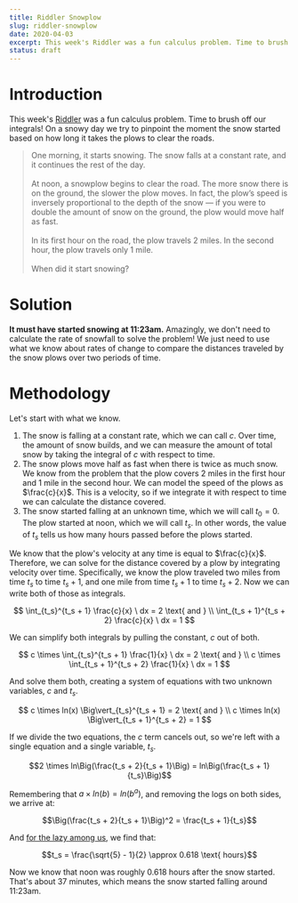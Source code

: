 ```yaml
---
title: Riddler Snowplow
slug: riddler-snowplow
date: 2020-04-03
excerpt: This week's Riddler was a fun calculus problem. Time to brush off our integrals! On a snowy day we try to pinpoint the moment the snow started based on how long it takes the plows to clear the roads.
status: draft
---
```


# Introduction

This week's <a href="https://fivethirtyeight.com/features/can-you-tell-when-the-snow-started/">Riddler</a> was a fun calculus problem. Time to brush off our integrals! On a snowy day we try to pinpoint the moment the snow started based on how long it takes the plows to clear the roads.

<blockquote>
One morning, it starts snowing. The snow falls at a constant rate, and it continues the rest of the day.
<br><br>
At noon, a snowplow begins to clear the road. The more snow there is on the ground, the slower the plow moves. In fact, the plow’s speed is inversely proportional to the depth of the snow — if you were to double the amount of snow on the ground, the plow would move half as fast.
<br><br>
In its first hour on the road, the plow travels 2 miles. In the second hour, the plow travels only 1 mile.
<br><br>
When did it start snowing?
</blockquote>

# Solution

**It must have started snowing at 11:23am.** Amazingly, we don't need to calculate the rate of snowfall to solve the problem! We just need to use what we know about rates of change to compare the distances traveled by the snow plows over two periods of time.

# Methodology

Let's start with what we know.

1. The snow is falling at a constant rate, which we can call $c$. Over time, the amount of snow builds, and we can measure the amount of total snow by taking the integral of $c$ with respect to time.
2. The snow plows move half as fast when there is twice as much snow. We know from the problem that the plow covers 2 miles in the first hour and 1 mile in the second hour. We can model the speed of the plows as $\frac{c}{x}$. This is a velocity, so if we integrate it with respect to time we can calculate the distance covered.
3. The snow started falling at an unknown time, which we will call $t_0 = 0$. The plow started at noon, which we will call $t_s$. In other words, the value of $t_s$ tells us how many hours passed before the plows started.

We know that the plow's velocity at any time is equal to $\frac{c}{x}$. Therefore, we can solve for the distance covered by a plow by integrating velocity over time. Specifically, we know the plow traveled two miles from time $t_s$ to time $t_s + 1$, and one mile from time $t_s + 1$ to time $t_s + 2$. Now we can write both of those as integrals.

$$
\int_{t_s}^{t_s + 1} \frac{c}{x} \ dx = 2 \text{  and  } \\
\int_{t_s + 1}^{t_s + 2} \frac{c}{x} \ dx = 1
$$

We can simplify both integrals by pulling the constant, $c$ out of both.

$$
c \times \int_{t_s}^{t_s + 1} \frac{1}{x} \ dx = 2 \text{  and  } \\
c \times \int_{t_s + 1}^{t_s + 2} \frac{1}{x} \ dx = 1
$$

And solve them both, creating a system of equations with two unknown variables, $c$ and $t_s$.

$$
c \times ln(x) \Big\vert_{t_s}^{t_s + 1} = 2 \text{  and  } \\
c \times ln(x) \Big\vert_{t_s + 1}^{t_s + 2} = 1
$$

If we divide the two equations, the $c$ term cancels out, so we're left with a single equation and a single variable, $t_s$.

$$2 \times ln\Big(\frac{t_s + 2}{t_s + 1}\Big) = ln\Big(\frac{t_s + 1}{t_s}\Big)$$

Remembering that $a \times ln(b) = ln(b^a)$, and removing the logs on both sides, we arrive at:

$$\Big(\frac{t_s + 2}{t_s + 1}\Big)^2 = \frac{t_s + 1}{t_s}$$

And <a href="https://www.wolframalpha.com/input/?i=%28%28t+%2B+2%29%2F%28t%2B1%29%29%5E2+%3D+%28%28t+%2B+1%29+%2F+t%29+solve+for+t">for the lazy among us</a>, we find that:

$$t_s = \frac{\sqrt{5} - 1}{2} \approx 0.618 \text{ hours}$$

Now we know that noon was roughly 0.618 hours after the snow started. That's about 37 minutes, which means the snow started falling around 11:23am.
